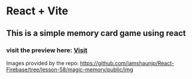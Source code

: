 # React + Vite

## This is a simple memory card game using react

### visit the preview here: [Visit](https://memory-game-nickgv.netlify.app)

Images provided by the repo: https://github.com/iamshaunjp/React-Firebase/tree/lesson-58/magic-memory/public/img
